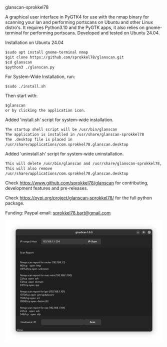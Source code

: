 glanscan-sprokkel78

A graphical user interface in PyGTK4 for use with the nmap binary for scanning your lan and performing portscans on Ubuntu and other Linux distro's. It requires Python3.10 and the PyGTK apps, it also relies on gnome-terminal for performing portscans. Developed and tested on Ubuntu 24.04.

Installation on Ubuntu 24.04

    $sudo apt install gnome-terminal nmap
    $git clone https://github.com/sprokkel78/glanscan.git
    $cd glanscan
    $python3 ./glanscan.py

For System-Wide Installation, run:

    $sudo ./install.sh

Then start with:

    $glanscan
    or by clicking the application icon.

Added 'install.sh' script for system-wide installation.

    The startup shell script will be /usr/bin/glanscan
    The application is installed in /usr/share/glanscan-sprokkel78
    The .desktop file is placed in /usr/share/applications/com.sprokkel78.glanscan.desktop

Added 'uninstall.sh' script for system-wide uninstallation.

    This will delete /usr/bin/glanscan and /usr/share/glanscan-sprokkel78, This will also remove /usr/share/applications/com.sprokkel78.glanscan.desktop

Check https://www.github.com/sprokkel78/glanscan for contributing, development features and pre-releases.

Check https://pypi.org/project/glanscan-sprokkel78/ for the full python package.

Funding: Paypal email: sprokkel78.bart@gmail.com

![Screenshot](https://github.com/sprokkel78/glanscan/blob/develop/screenshots/glanscan-1.png)

